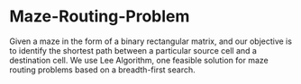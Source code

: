 # Maze-Routing-Problem
Given a maze in the form of a binary rectangular matrix, and our objective is to identify the shortest path between a particular source cell and a destination cell. We use Lee Algorithm, one feasible solution for maze routing problems based on a breadth-first search.
